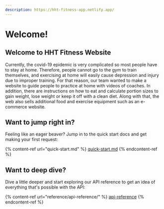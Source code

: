 ```yaml
---
description: https://hht-fitness-app.netlify.app/
---
```


# Welcome!

## Welcome to HHT Fitness Website

Currently, the covid-19 epidemic is very complicated so most people have to stay at home. Therefore, people cannot go to the gym to train themselves, and exercising at home will easily cause depression and injury due to improper training. For that reason, our team wanted to make a website to guide people to practice at home with videos of coaches. In addition, there are instructions on how to eat and calculate portion sizes to gain weight, lose weight or keep it off with a clean diet. Along with that, the web also sells additional food and exercise equipment such as an e-commerce website.

## Want to jump right in?

Feeling like an eager beaver? Jump in to the quick start docs and get making your first request:

{% content-ref url="quick-start.md" %}
[quick-start.md](quick-start.md)
{% endcontent-ref %}

## Want to deep dive?

Dive a little deeper and start exploring our API reference to get an idea of everything that's possible with the API:

{% content-ref url="reference/api-reference/" %}
[api-reference](reference/api-reference/)
{% endcontent-ref %}
